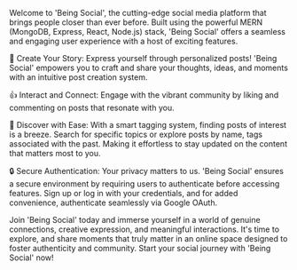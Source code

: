 Welcome to 'Being Social', the cutting-edge social media platform that brings people closer than ever before. Built using the powerful MERN (MongoDB, Express, React, Node.js) stack, 'Being Social' offers a seamless and engaging user experience with a host of exciting features.

📝 Create Your Story: Express yourself through personalized posts! 'Being Social' empowers you to craft and share your thoughts, ideas, and moments with an intuitive post creation system.

👍 Interact and Connect: Engage with the vibrant community by liking and commenting on posts that resonate with you.

🔎 Discover with Ease: With a smart tagging system, finding posts of interest is a breeze. Search for specific topics or explore posts by name, tags associated with the past. Making it effortless to stay updated on the content that matters most to you.

🔒 Secure Authentication: Your privacy matters to us. 'Being Social' ensures a secure environment by requiring users to authenticate before accessing features. Sign up or log in with your credentials, and for added convenience, authenticate seamlessly via Google OAuth.

Join 'Being Social' today and immerse yourself in a world of genuine connections, creative expression, and meaningful interactions. It's time to explore, and share moments that truly matter in an online space designed to foster authenticity and community. Start your social journey with 'Being Social' now!
